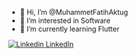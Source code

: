 - 👋 Hi, I’m @MuhammetFatihAktug
- 👀 I’m interested in Software
- 🌱 I’m currently learning Flutter

[![Linkedin](https://i.stack.imgur.com/gVE0j.png) LinkedIn](www.linkedin.com/in/muhammetfatihaktug/)&nbsp;

